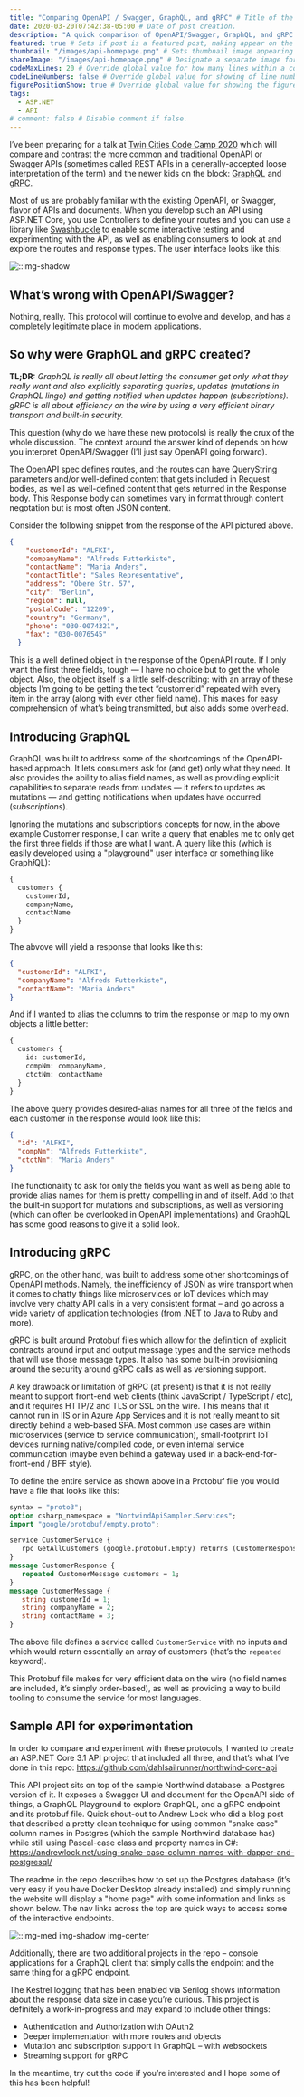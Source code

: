 ```yaml
---
title: "Comparing OpenAPI / Swagger, GraphQL, and gRPC" # Title of the blog post.
date: 2020-03-20T07:42:38-05:00 # Date of post creation.
description: "A quick comparison of OpenAPI/Swagger, GraphQL, and gRPC as web request protocols." # Description used for search engine.
featured: true # Sets if post is a featured post, making appear on the home page side bar.
thumbnail: "/images/api-homepage.png" # Sets thumbnail image appearing inside card on homepage.
shareImage: "/images/api-homepage.png" # Designate a separate image for social media sharing.
codeMaxLines: 20 # Override global value for how many lines within a code block before auto-collapsing.
codeLineNumbers: false # Override global value for showing of line numbers within code block.
figurePositionShow: true # Override global value for showing the figure label.
tags:
  - ASP.NET
  - API
# comment: false # Disable comment if false.
---
```


I’ve been preparing for a talk at [Twin Cities Code Camp 2020](https://twincitiescodecamp.com/#/talks/3609) which will compare and contrast the more common and traditional OpenAPI or Swagger APIs (sometimes called REST APIs in a generally-accepted loose interpretation of the term) and the newer kids on the block: [GraphQL](https://graphql.org/) and [gRPC](https://grpc.io/).

Most of us are probably familiar with the existing OpenAPI, or Swagger, flavor of APIs and documents. When you develop such an API using ASP.NET Core, you use Controllers to define your routes and you can use a library like [Swashbuckle](https://github.com/domaindrivendev/Swashbuckle.AspNetCore) to enable some interactive testing and experimenting with the API, as well as enabling consumers to look at and explore the routes and response types. The user interface looks like this:

![::img-shadow](/images/swagger.png)

## What’s wrong with OpenAPI/Swagger?
Nothing, really. This protocol will continue to evolve and develop, and has a completely legitimate place in modern applications.

## So why were GraphQL and gRPC created?
**TL;DR:** *GraphQL is really all about letting the consumer get only what they really want and also explicitly separating queries, updates (mutations in GraphQL lingo) and getting notified when updates happen (subscriptions). gRPC is all about efficiency on the wire by using a very efficient binary transport and built-in security.*

This question (why do we have these new protocols) is really the crux of the whole discussion. The context around the answer kind of depends on how you interpret OpenAPI/Swagger (I’ll just say OpenAPI going forward).

The OpenAPI spec defines routes, and the routes can have QueryString parameters and/or well-defined content that gets included in Request bodies, as well as well-defined content that gets returned in the Response body. This Response body can sometimes vary in format through content negotation but is most often JSON content.

Consider the following snippet from the response of the API pictured above.

```json
{
    "customerId": "ALFKI",
    "companyName": "Alfreds Futterkiste",
    "contactName": "Maria Anders",
    "contactTitle": "Sales Representative",
    "address": "Obere Str. 57",
    "city": "Berlin",
    "region": null,
    "postalCode": "12209",
    "country": "Germany",
    "phone": "030-0074321",
    "fax": "030-0076545"
  }
```

This is a well defined object in the response of the OpenAPI route. If I only want the first three fields, tough — I have no choice but to get the whole object. Also, the object itself is a little self-describing: with an array of these objects I’m going to be getting the text “customerId” repeated with every item in the array (along with ever other field name). This makes for easy comprehension of what’s being transmitted, but also adds some overhead.

## Introducing GraphQL
GraphQL was built to address some of the shortcomings of the OpenAPI-based approach. It lets consumers ask for (and get) only what they need. It also provides the ability to alias field names, as well as providing explicit capabilities to separate reads from updates — it refers to updates as mutations — and getting notifications when updates have occurred (*subscriptions*).

Ignoring the mutations and subscriptions concepts for now, in the above example Customer response, I can write a query that enables me to only get the first three fields if those are what I want. A query like this (which is easily developed using a "playground" user interface or something like Graph***i***QL):

```graphql
{
  customers {
    customerId, 
    companyName,
    contactName
  }
}
```

The abvove will yield a response that looks like this:
```json 
{
  "customerId": "ALFKI",
  "companyName": "Alfreds Futterkiste",
  "contactName": "Maria Anders"
}
```

And if I wanted to alias the columns to trim the response or map to my own objects a little better:
```graphql
{
  customers {
    id: customerId, 
    compNm: companyName,
    ctctNm: contactName
  }
}
```

The above query provides desired-alias names for all three of the fields and each customer in the response would look like this:
```json
{
  "id": "ALFKI",
  "compNm": "Alfreds Futterkiste",
  "ctctNm": "Maria Anders"
}
```

The functionality to ask for only the fields you want as well as being able to provide alias names for them is pretty compelling in and of itself. Add to that the built-in support for mutations and subscriptions, as well as versioning (which can often be overlooked in OpenAPI implementations) and GraphQL has some good reasons to give it a solid look.


## Introducing gRPC
gRPC, on the other hand, was built to address some other shortcomings of OpenAPI methods. Namely, the inefficiency of JSON as wire transport when it comes to chatty things like microservices or IoT devices which may involve very chatty API calls in a very consistent format – and go across a wide variety of application technologies (from .NET to Java to Ruby and more).

gRPC is built around Protobuf files which allow for the definition of explicit contracts around input and output message types and the service methods that will use those message types. It also has some built-in provisioning around the security around gRPC calls as well as versioning support.

A key drawback or limitation of gRPC (at present) is that it is not really meant to support front-end web clients (think JavaScript / TypeScript / etc), and it requires HTTP/2 and TLS or SSL on the wire. This means that it cannot run in IIS or in Azure App Services and it is not really meant to sit directly behind a web-based SPA. Most common use cases are within microservices (service to service communication), small-footprint IoT devices running native/compiled code, or even internal service communication (maybe even behind a gateway used in a back-end-for-front-end / BFF style).

To define the entire service as shown above in a Protobuf file you would have a file that looks like this:

```protobuf
syntax = "proto3";
option csharp_namespace = "NortwindApiSampler.Services";
import "google/protobuf/empty.proto";

service CustomerService {
   rpc GetAllCustomers (google.protobuf.Empty) returns (CustomerResponse);
}
message CustomerResponse {
   repeated CustomerMessage customers = 1;
}
message CustomerMessage {
   string customerId = 1;
   string companyName = 2;
   string contactName = 3;
}
```

The above file defines a service called `CustomerService` with no inputs and which would return essentially an array of customers (that’s the `repeated` keyword).

This Protobuf file makes for very efficient data on the wire (no field names are included, it’s simply order-based), as well as providing a way to build tooling to consume the service for most languages.

## Sample API for experimentation
In order to compare and experiment with these protocols, I wanted to create an ASP.NET Core 3.1 API project that included all three, and that’s what I’ve done in this repo: https://github.com/dahlsailrunner/northwind-core-api

This API project sits on top of the sample Northwind database: a Postgres version of it. It exposes a Swagger UI and document for the OpenAPI side of things, a GraphQL Playground to explore GraphQL, and a gRPC endpoint and its protobuf file. Quick shout-out to Andrew Lock who did a blog post that described a pretty clean technique for using common "snake case" column names in Postgres (which the sample Northwind database has) while still using Pascal-case class and property names in C#: https://andrewlock.net/using-snake-case-column-names-with-dapper-and-postgresql/

The readme in the repo describes how to set up the Postgres database (it’s very easy if you have Docker Desktop already installed) and simply running the website will display a "home page" with some information and links as shown below. The nav links across the top are quick ways to access some of the interactive endpoints.

![::img-med img-shadow img-center](/images/api-homepage.png)

Additionally, there are two additional projects in the repo – console applications for a GraphQL client that simply calls the endpoint and the same thing for a gRPC endpoint.

The Kestrel logging that has been enabled via Serilog shows information about the response data size in case you’re curious. This project is definitely a work-in-progress and may expand to include other things:

* Authentication and Authorization with OAuth2
* Deeper implementation with more routes and objects
* Mutation and subscription support in GraphQL – with websockets
* Streaming support for gRPC

In the meantime, try out the code if you’re interested and I hope some of this has been helpful!
